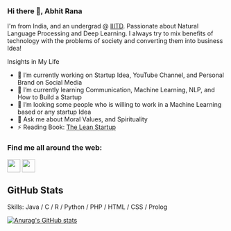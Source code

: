### Hi there 👋, Abhit Rana

I'm from India, and an undergrad @ [IIITD](https://www.iiitd.ac.in/). Passionate about Natural Language Processing and Deep Learning. I always try to mix benefits of technology with the problems of society and converting them into business Idea!

Insights in My Life

- 🔭 I’m currently working on Startup Idea, YouTube Channel, and Personal Brand on Social Media
- 🌱 I’m currently learning Communication, Machine Learning, NLP, and How to Build a Startup
- 👯 I’m looking some people who is willing to work in a Machine Learning based or any startup Idea
- 💬 Ask me about Moral Values, and Spirituality
- ⚡ Reading Book: [The Lean Startup](https://www.amazon.com/Lean-Startup-Entrepreneurs-Continuous-Innovation/dp/0307887898)


### Find me all around the web:

<p align="left">
<a href="https://www.linkedin.com/in/abhitrana/" target="blank"><img align="center" src="https://github.com/mishmanners/MishManners/blob/master/socials/transparent-Linkedin-logo-icon.png" alt="" height="30" /></a>
<a href="https://www.youtube.com/channel/UC45RgaNeQ-6NXkDGX1p-2Wg/featured" target="blank"><img align="center" src="https://github.com/mishmanners/MishManners/blob/master/socials/youtube.png" alt="" height="30" /></a>
</p>

## GitHub Stats

Skills: Java / C / R / Python / PHP / HTML / CSS / Prolog

[![Anurag's GitHub stats](https://github-readme-stats.vercel.app/api?username=abhit-rana)](https://github.com/abhit-rana/github-readme-stats)
